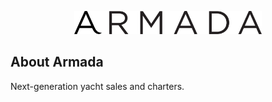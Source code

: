 <p align="center"><a href="https://armada.yachts" target="_blank"><img src="https://raw.githubusercontent.com/armada-org/art/master/logo-type/5%20SVG/2%20RGB/2%20B%26W/logo-type-rgb-black.svg" width="300"></a></p>

## About Armada

Next-generation yacht sales and charters.
